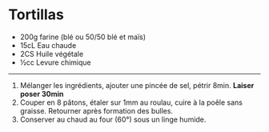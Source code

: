 # Tortillas

- 200g farine (blé ou 50/50 blé et maïs)
- 15cL Eau chaude
- 2CS Huile végétale
- ½cc Levure chimique

---

1. Mélanger les ingrédients, ajouter une pincée de sel, pétrir 8min. **Laiser poser 30min**
2. Couper en 8 pâtons, étaler sur 1mm au roulau, cuire à la poêle sans graisse. Retourner après formation des bulles.
3. Conserver au chaud au four (60°) sous un linge humide.